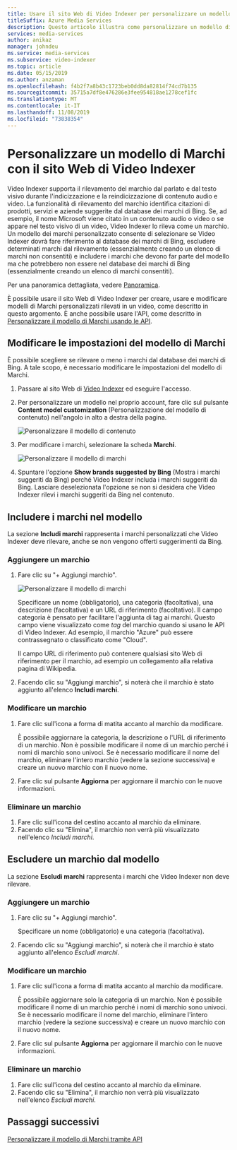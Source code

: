 ```yaml
---
title: Usare il sito Web di Video Indexer per personalizzare un modello di Marchi - Azure
titleSuffix: Azure Media Services
description: Questo articolo illustra come personalizzare un modello di Marchi con il sito Web di Video Indexer.
services: media-services
author: anikaz
manager: johndeu
ms.service: media-services
ms.subservice: video-indexer
ms.topic: article
ms.date: 05/15/2019
ms.author: anzaman
ms.openlocfilehash: f4b2f7a8b43c1723beb0dd8da82814f74cd7b135
ms.sourcegitcommit: 35715a7df8e476286e3fee954818ae1278cef1fc
ms.translationtype: MT
ms.contentlocale: it-IT
ms.lasthandoff: 11/08/2019
ms.locfileid: "73838354"
---
```

# <a name="customize-a-brands-model-with-the-video-indexer-website"></a>Personalizzare un modello di Marchi con il sito Web di Video Indexer

Video Indexer supporta il rilevamento del marchio dal parlato e dal testo visivo durante l'indicizzazione e la reindicizzazione di contenuto audio e video. La funzionalità di rilevamento del marchio identifica citazioni di prodotti, servizi e aziende suggerite dal database dei marchi di Bing. Se, ad esempio, il nome Microsoft viene citato in un contenuto audio o video o se appare nel testo visivo di un video, Video Indexer lo rileva come un marchio. Un modello dei marchi personalizzato consente di selezionare se Video Indexer dovrà fare riferimento al database dei marchi di Bing, escludere determinati marchi dal rilevamento (essenzialmente creando un elenco di marchi non consentiti) e includere i marchi che devono far parte del modello ma che potrebbero non essere nel database dei marchi di Bing (essenzialmente creando un elenco di marchi consentiti).

Per una panoramica dettagliata, vedere [Panoramica](customize-brands-model-overview.md).

È possibile usare il sito Web di Video Indexer per creare, usare e modificare modelli di Marchi personalizzati rilevati in un video, come descritto in questo argomento. È anche possibile usare l'API, come descritto in [Personalizzare il modello di Marchi usando le API](customize-brands-model-with-api.md).

## <a name="edit-the-settings-of-the-brands-model"></a>Modificare le impostazioni del modello di Marchi  

È possibile scegliere se rilevare o meno i marchi dal database dei marchi di Bing. A tale scopo, è necessario modificare le impostazioni del modello di Marchi.

1. Passare al sito Web di [Video Indexer](https://www.videoindexer.ai/) ed eseguire l'accesso.
2. Per personalizzare un modello nel proprio account, fare clic sul pulsante **Content model customization** (Personalizzazione del modello di contenuto) nell'angolo in alto a destra della pagina.
 
   ![Personalizzare il modello di contenuto](./media/content-model-customization/content-model-customization.png) 
3. Per modificare i marchi, selezionare la scheda **Marchi**.

    ![Personalizzare il modello di marchi](./media/customize-brand-model/customize-brand-model.png)
4. Spuntare l'opzione **Show brands suggested by Bing** (Mostra i marchi suggeriti da Bing) perché Video Indexer includa i marchi suggeriti da Bing. Lasciare deselezionata l'opzione se non si desidera che Video Indexer rilevi i marchi suggeriti da Bing nel contenuto. 

## <a name="include-brands-in-the-model"></a>Includere i marchi nel modello

La sezione **Includi marchi** rappresenta i marchi personalizzati che Video Indexer deve rilevare, anche se non vengono offerti suggerimenti da Bing.  

### <a name="add-a-brand"></a>Aggiungere un marchio

1. Fare clic su "+ Aggiungi marchio".

    ![Personalizzare il modello di marchi](./media/customize-brand-model/add-brand.png)

    Specificare un nome (obbligatorio), una categoria (facoltativa), una descrizione (facoltativa) e un URL di riferimento (facoltativo).
    Il campo categoria è pensato per facilitare l'aggiunta di tag ai marchi. Questo campo viene visualizzato come *tag* del marchio quando si usano le API di Video Indexer. Ad esempio, il marchio "Azure" può essere contrassegnato o classificato come "Cloud".

    Il campo URL di riferimento può contenere qualsiasi sito Web di riferimento per il marchio, ad esempio un collegamento alla relativa pagina di Wikipedia.
2. Facendo clic su "Aggiungi marchio", si noterà che il marchio è stato aggiunto all'elenco **Includi marchi**.

### <a name="edit-a-brand"></a>Modificare un marchio

1. Fare clic sull'icona a forma di matita accanto al marchio da modificare.

    È possibile aggiornare la categoria, la descrizione o l'URL di riferimento di un marchio. Non è possibile modificare il nome di un marchio perché i nomi di marchio sono univoci. Se è necessario modificare il nome del marchio, eliminare l'intero marchio (vedere la sezione successiva) e creare un nuovo marchio con il nuovo nome.
2. Fare clic sul pulsante **Aggiorna** per aggiornare il marchio con le nuove informazioni.

### <a name="delete-a-brand"></a>Eliminare un marchio

1. Fare clic sull'icona del cestino accanto al marchio da eliminare.
2. Facendo clic su "Elimina", il marchio non verrà più visualizzato nell'elenco *Includi marchi*.

## <a name="exclude-brands-from-the-model"></a>Escludere un marchio dal modello

La sezione **Escludi marchi** rappresenta i marchi che Video Indexer non deve rilevare.

### <a name="add-a-brand"></a>Aggiungere un marchio

1. Fare clic su "+ Aggiungi marchio".

    Specificare un nome (obbligatorio) e una categoria (facoltativa).
2. Facendo clic su "Aggiungi marchio", si noterà che il marchio è stato aggiunto all'elenco *Escludi marchi*.

### <a name="edit-a-brand"></a>Modificare un marchio

1. Fare clic sull'icona a forma di matita accanto al marchio da modificare.

    È possibile aggiornare solo la categoria di un marchio. Non è possibile modificare il nome di un marchio perché i nomi di marchio sono univoci. Se è necessario modificare il nome del marchio, eliminare l'intero marchio (vedere la sezione successiva) e creare un nuovo marchio con il nuovo nome.
2. Fare clic sul pulsante **Aggiorna** per aggiornare il marchio con le nuove informazioni.

### <a name="delete-a-brand"></a>Eliminare un marchio

1. Fare clic sull'icona del cestino accanto al marchio da eliminare.
2. Facendo clic su "Elimina", il marchio non verrà più visualizzato nell'elenco *Escludi marchi*.

## <a name="next-steps"></a>Passaggi successivi

[Personalizzare il modello di Marchi tramite API](customize-brands-model-with-api.md)
